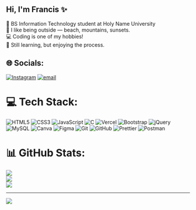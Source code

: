 ## Hi, I'm Francis ✨

🧠 BS Information Technology student at Holy Name University<br/>
🌄 I like being outside — beach, mountains, sunsets.<br/>
💻 Coding is one of my hobbies!<br/>
🌱 Still learning, but enjoying the process. 


## 🌐 Socials:
[![Instagram](https://img.shields.io/badge/Instagram-%23E4405F.svg?logo=Instagram&logoColor=white)](https://instagram.com/@frncs.ge) [![email](https://img.shields.io/badge/Email-D14836?logo=gmail&logoColor=white)](mailto:francisge527@gmail.com) 

# 💻 Tech Stack:
![HTML5](https://img.shields.io/badge/html5-%23E34F26.svg?style=for-the-badge&logo=html5&logoColor=white) ![CSS3](https://img.shields.io/badge/css3-%231572B6.svg?style=for-the-badge&logo=css3&logoColor=white) ![JavaScript](https://img.shields.io/badge/javascript-%23323330.svg?style=for-the-badge&logo=javascript&logoColor=%23F7DF1E) ![C](https://img.shields.io/badge/c-%2300599C.svg?style=for-the-badge&logo=c&logoColor=white) ![Vercel](https://img.shields.io/badge/vercel-%23000000.svg?style=for-the-badge&logo=vercel&logoColor=white) ![Bootstrap](https://img.shields.io/badge/bootstrap-%238511FA.svg?style=for-the-badge&logo=bootstrap&logoColor=white) ![jQuery](https://img.shields.io/badge/jquery-%230769AD.svg?style=for-the-badge&logo=jquery&logoColor=white) ![MySQL](https://img.shields.io/badge/mysql-4479A1.svg?style=for-the-badge&logo=mysql&logoColor=white) ![Canva](https://img.shields.io/badge/Canva-%2300C4CC.svg?style=for-the-badge&logo=Canva&logoColor=white) ![Figma](https://img.shields.io/badge/figma-%23F24E1E.svg?style=for-the-badge&logo=figma&logoColor=white) ![Git](https://img.shields.io/badge/git-%23F05033.svg?style=for-the-badge&logo=git&logoColor=white) ![GitHub](https://img.shields.io/badge/github-%23121011.svg?style=for-the-badge&logo=github&logoColor=white) ![Prettier](https://img.shields.io/badge/prettier-%23F7B93E.svg?style=for-the-badge&logo=prettier&logoColor=black) ![Postman](https://img.shields.io/badge/Postman-FF6C37?style=for-the-badge&logo=postman&logoColor=white)
# 📊 GitHub Stats:
![](https://github-readme-stats.vercel.app/api?username=frncsge&theme=transparent&hide_border=false&include_all_commits=false&count_private=false)<br/>
![](https://nirzak-streak-stats.vercel.app/?user=frncsge&theme=transparent&hide_border=false)<br/>
![](https://github-readme-stats.vercel.app/api/top-langs/?username=frncsge&theme=transparent&hide_border=false&include_all_commits=false&count_private=false&layout=compact)

---
[![](https://visitcount.itsvg.in/api?id=frncsge&icon=0&color=0)](https://visitcount.itsvg.in)

<!-- Proudly created with GPRM ( https://gprm.itsvg.in ) -->
